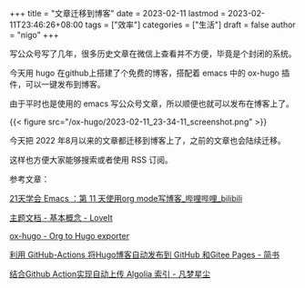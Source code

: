 +++
title = "文章迁移到博客"
date = 2023-02-11
lastmod = 2023-02-11T23:46:26+08:00
tags = ["效率"]
categories = ["生活"]
draft = false
author = "nigo"
+++

写公众号写了几年，很多历史文章在微信上查看并不方便，毕竟是个封闭的系统。

今天用 hugo 在github上搭建了个免费的博客，搭配着 emacs 中的 ox-hugo 插件，可以一键发布到博客。

由于平时也是使用的 emacs 写公众号文章，所以顺便也就可以发布在博客上了。

{{< figure src="/ox-hugo/2023-02-11_23-34-11_screenshot.png" >}}

今天把 2022 年8月以来的文章都迁移到博客上了，之前的文章也会陆续迁移。

这样也方便大家能够搜索或者使用 RSS 订阅。

参考文章：

[21天学会 Emacs ：第 11 天使用org mode写博客_哔哩哔哩_bilibili](https://www.bilibili.com/video/BV1ZR4y1X7D7)

[主题文档 - 基本概念 - LoveIt](https://hugoloveit.com/zh-cn/theme-documentation-basics/)

[ox-hugo - Org to Hugo exporter](https://ox-hugo.scripter.co/)

[利用 GitHub-Actions 将Hugo博客自动发布到 GitHub 和Gitee Pages - 简书](https://www.jianshu.com/p/7c3f31d44b1d)

[结合Github Action实现自动上传 Algolia 索引 - 凡梦星尘](https://lisenhui.cn/tech/automatic-upload-algolia-index-with-action.html)
